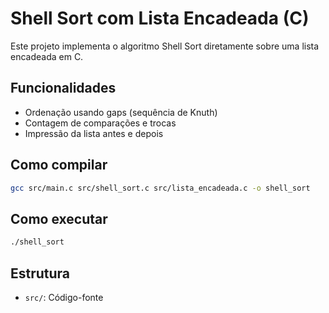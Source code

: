 # Shell Sort com Lista Encadeada (C)

Este projeto implementa o algoritmo Shell Sort diretamente sobre uma lista encadeada em C.

## Funcionalidades
- Ordenação usando gaps (sequência de Knuth)
- Contagem de comparações e trocas
- Impressão da lista antes e depois

## Como compilar

```bash
gcc src/main.c src/shell_sort.c src/lista_encadeada.c -o shell_sort
```

## Como executar

```bash
./shell_sort
```

## Estrutura

- `src/`: Código-fonte

